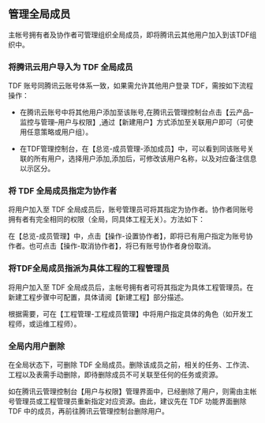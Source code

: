 ## 管理全局成员

主帐号拥有者及协作者可管理组织全局成员，即将腾讯云其他用户加入到该TDF组织中。

### 将腾讯云用户导入为 TDF 全局成员

TDF 账号同腾讯云账号体系一致，如果需允许其他用户登录 TDF，需按如下流程操作：

- 在腾讯云账号中将其他用户添加至该账号,在腾讯云管理控制台点击【云产品–监控与管理–用户与权限】,通过【新建用户】方式添加至关联用户即可（可使用任意策略或用户组）。

- 在TDF管理控制台，在【总览-成员管理-添加成员】中，可以看到同该账号关联的所有用户，选择用户添加,添加后，可修改该用户名称，以及对应备注信息以示区分。

### 将 TDF 全局成员指定为协作者

将用户加入至 TDF 全局成员后，账号管理员可将其指定为协作者。协作者同账号拥有者有完全相同的权限（全局，同具体工程无关）。方法如下： 

在【总览-成员管理】中，点击【操作-设置协作者】，即将已有用户指定为账号协作者。也可点击【操作-取消协作者】，将已有账号协作者身份取消。


### 将TDF全局成员指派为具体工程的工程管理员

将用户加入至 TDF 全局成员后，主帐号拥有者可将其指定为具体工程管理员。在新建工程步骤中可配置，具体请阅【新建工程】部分描述。

根据需要，可在【工程管理-工程成员管理】中将用户指定具体的角色（如开发工程师，或运维工程师）。

### 全局内用户删除

在全局状态下，可删除 TDF 全局成员。删除该成员之前，相关的任务、工作流、工程以及表需手动删除，即待删除成员不可关联至任何的任务或资源。

如在腾讯云管理控制台【用户与权限】管理界面中，已经删除了用户，则需由主帐号管理员或工程管理员重新指定对应资源。由此，建议先在 TDF 功能界面删除 TDF 中的成员，再前往腾讯云管理控制台删除用户。




